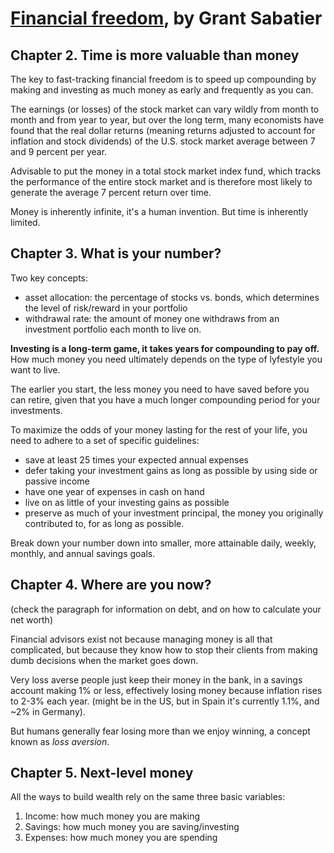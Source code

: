# [Financial freedom](https://www.goodreads.com/book/show/40491946-financial-freedom), by Grant Sabatier

## Chapter 2. Time is more valuable than money

The key to fast-tracking financial freedom is to speed up compounding by making and investing as much money as early and frequently as you can.

The earnings (or losses) of the stock market can vary wildly from month to month and from year to year, but over the long term, many economists have found that the real dollar returns (meaning returns adjusted to account for inflation and stock dividends) of the U.S. stock market average between 7 and 9 percent per year.

Advisable to put the money in a total stock market index fund, which tracks the performance of the entire stock market and is therefore most likely to generate the average 7 percent return over time.

Money is inherently infinite, it's a human invention. But time is inherently limited.

## Chapter 3. What is your number?

Two key concepts:

* asset allocation: the percentage of stocks vs. bonds, which determines the level of risk/reward in your portfolio
* withdrawal rate: the amount of money one withdraws from an investment portfolio each month to live on.

**Investing is a long-term game, it takes years for compounding to pay off.** How much money you need ultimately depends on the type of lyfestyle you want to live.

The earlier you start, the less money you need to have saved before you can retire, given that you have a much longer compounding period for your investments.

To maximize the odds of your money lasting for the rest of your life, you need to adhere to a set of specific guidelines:

* save at least 25 times your expected annual expenses
* defer taking your investment gains as long as possible by using side or passive income
* have one year of expenses in cash on hand
* live on as little of your investing gains as possible
* preserve as much of your investment principal, the money you originally contributed to, for as long as possible.

Break down your number down into smaller, more attainable daily, weekly, monthly, and annual savings goals.

## Chapter 4. Where are you now?

(check the paragraph for information on debt, and on how to calculate your net worth)

Financial advisors exist not because managing money is all that complicated, but because they know how to stop their clients from making dumb decisions when the market goes down.

Very loss averse people just keep their money in the bank, in a savings account making 1% or less, effectively losing money because inflation rises to 2-3% each year. (might be in the US, but in Spain it's currently 1.1%, and ~2% in Germany).

But humans generally fear losing more than we enjoy winning, a concept known as *loss aversion*.

## Chapter 5. Next-level money

All the ways to build wealth rely on the same three basic variables:

1. Income: how much money you are making
2. Savings: how much money you are saving/investing
3. Expenses: how much money you are spending
